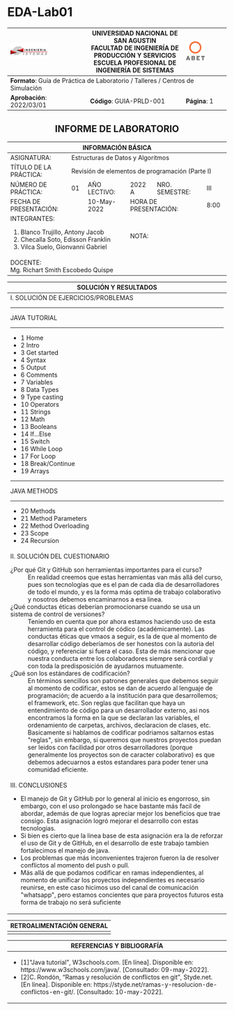 # EDA-Lab01
<table>
    <theader>
        <tr>
            <td><img src="https://github.com/rescobedoq/pw2/blob/main/epis.png?raw=true" alt="EPIS" style="width:50%; height:auto"/></td>
            <th>
                <span style="font-weight:bold;">UNIVERSIDAD NACIONAL DE SAN AGUSTIN</span><br />
                <span style="font-weight:bold;">FACULTAD DE INGENIERÍA DE PRODUCCIÓN Y SERVICIOS</span><br />
                <span style="font-weight:bold;">ESCUELA PROFESIONAL DE INGENIERÍA DE SISTEMAS</span>
            </th>
            <td><img src="https://github.com/rescobedoq/pw2/blob/main/abet.png?raw=true" alt="ABET" style="width:50%; height:auto"/></td>
        </tr>
    </theader>
    <tbody>
        <tr><td colspan="3"><span style="font-weight:bold;">Formato</span>: Guía de Práctica de Laboratorio / Talleres / Centros de Simulación</td></tr>
        <tr><td><span style="font-weight:bold;">Aprobación</span>:  2022/03/01</td><td><span style="font-weight:bold;">Código</span>: GUIA-PRLD-001</td><td><span style="font-weight:bold;">Página</span>: 1</td></tr>
    </tbody>
</table>
</div>
<div align="center">
    <span style="font-weight:bold;"><h2>INFORME DE LABORATORIO</h2></span>
</div>


<table>
<theader>
    <tr><th colspan="6" style="width:50%; height:auto; text-align:center">INFORMACIÓN BÁSICA</th></tr>
</theader>
<tbody>
    <tr>
        <td>ASIGNATURA:</td><td colspan="5">Estructuras de Datos y Algoritmos</td>
    </tr>
    <tr>
        <td>TÍTULO DE LA PRÁCTICA:</td><td colspan="5">Revisión de elementos de programación (Parte I)</td>
    </tr>
    <tr>
        <td>NÚMERO DE PRÁCTICA:</td><td>01</td><td>AÑO LECTIVO:</td><td>2022 A</td><td>NRO. SEMESTRE:</td><td>III</td>
    </tr>
    <tr>
        <td colspan="2">FECHA DE PRESENTACIÓN:</td><td>10-May-2022</td><td colspan="2">HORA DE PRESENTACIÓN:</td><td>8:00</td>
    </tr>
    <tr>
        <td colspan="3">INTEGRANTES:
        <ol>
        <li>Blanco Trujillo, Antony Jacob</li>
        <li>Checalla Soto, Edisson Franklin</li>
        <li>Vilca Suelo, Gionvanni Gabriel</li>
        </ol>
        </td>
        <td colspan="2"> NOTA:</td>
        <td>     </td>
    </tr>
    <tr>
        <td colspan="6">DOCENTE:<br>
        Mg. Richart Smith Escobedo Quispe
        </td>
    </tr>
</tdbody>
</table>

<table>
    <theader>
        <tr>
            <th style="text-align:center">SOLUCIÓN Y RESULTADOS</th>
        </tr>
    </theader>
    <tbody>
        <tr>
            <td>
            I. SOLUCIÓN DE EJERCICIOS/PROBLEMAS<br>
		<hr>
		JAVA TUTORIAL
		<hr>
                <ul>
                	<li>1 Home</li>
			<li>2 Intro</li>
			<li>3 Get started</li>
			<li>4 Syntax</li>
			<li>5 Output</li>
			<li>6 Comments</li>
			<li>7 Variables</li>
			<li>8 Data Types</li>
			<li>9 Type casting</li>
			<li>10 Operators</li>
			<li>11 Strings</li>
			<li>12 Math</li>
			<li>13 Booleans</li>
			<li>14 If...Else</li>
			<li>15 Switch</li>
			<li>16 While Loop</li>
			<li>17 For Loop</li>
			<li>18 Break/Continue</li>
			<li>19 Arrays</li>
                </ul>
		<hr>
		JAVA METHODS
		<hr>
                <ul>
			<li>20 Methods</li>
			<li>21 Method Parameters</li>
			<li>22 Method Overloading</li>
			<li>23 Scope</li>
			<li>24 Recursion</li>
                </ul>
            </td>
        </tr>
        <tr>
            <td>
            II. SOLUCIÓN DEL CUESTIONARIO<br>
		<dl>
                    <dt>¿Por qué Git y GitHub son herramientas importantes para el curso?</dt>
                    	<dd>En realidad creemos que estas herramientas van más allá del curso, pues son tecnologías que es el pan de cada dia de desarrolladores de todo el mundo, y es la forma más optima de trabajo colaborativo y nosotros debemos encaminarnos a esa linea.
		    	</dd>
                    <dt>¿Qué conductas éticas deberían promocionarse cuando se usa un sistema de control de versiones?</dt>
                    	<dd> Teniendo en cuenta que por ahora estamos haciendo uso de esta herramienta para el control de códico (académicamente). Las conductas éticas que vmaos a seguir, es la de que al momento de desarrollar código deberíamos de ser honestos con la autoria del código, y referenciar si fuera el caso. Esta de más mencionar que nuestra conducta entre los colaboradores siempre será cordial y con toda la predisposición de ayudarnos mutuamente.  
			</dd>
                    <dt>¿Qué son los estándares de codificación?</dt>
                    	<dd>En términos sencillos son patrones generales que debemos seguir al momento de codificar, estos se dan de acuerdo al lenguaje de programación; de acuerdo a la institución para que desarrollemos; el framework, etc. Son reglas que facilitan que haya un entendimiento de código para un desarrollador externo, asi nos encontramos la forma en la que se declaran las variables, el ordenamiento de carpetas, archivos, declaracion de clases, etc. Basicamente si hablamos de codificar podriamos saltarnos estas "reglas", sin embargo, si queremos que nuestros proyectos puedan ser leidos con facilidad por otros desarrolladores (porque generalmente los proyectos son de caracter colaborativo) es que debemos adecuarnos a estos estandares para poder tener una comunidad eficiente.
		    	</dd>
		</dl>
            </td>
        </tr>
        <tr>
            <td>
            III. CONCLUSIONES<br>
                <ul>
                    <li>
		    El manejo de Git y GitHub por lo general al inicio es engorroso, sin embargo, con el uso prolongado se hace bastante más facil de abordar, además de que logras apreciar mejor los beneficios que trae consigo. Esta asignación logró mejorar el desarrollo con estas tecnologias. 
		    </li>
                    <li>
		    Si bien es cierto que la linea base de esta asignación era la de reforzar el uso de Git y de GitHub, en el desarrollo de este trabajo tambien fortalecimos el manejo de java.
		    </li>
                    <li>Los problemas que más inconvenientes trajeron fueron la de resolver conflictos al momento del push o pull.</li>
		    <li>Más allá de que podamos codificar en ramas independientes, al momento de unificar los proyectos independientes es necesario reunirse, en este caso hicimos uso del canal de comunicación "whatsapp", pero estamos concientes que para proyectos futuros esta forma de trabajo no será suficiente</li>
                </ul>
            </td>
        </tr>
    </tbody>
</table>

<table>
    <theader>
        <tr>
            <th style="text-align:center">RETROALIMENTACIÓN GENERAL</th>
        </tr>
    </theader>
    <tbody>
        <tr>
            <td>
            </td>
        </tr>
    </tbody>
</table>

<table>
    <theader>
        <tr>
            <th style="text-align:center">REFERENCIAS Y BIBLIOGRAFÍA</th>
        </tr>
    </theader>
    <tbody>
        <tr>
            <td>
                <ul>
			<li>
			[1]“Java tutorial”, W3schools.com. [En línea]. Disponible en: https://www.w3schools.com/java/. [Consultado: 09-may-2022].
			</li>
			<li>
		[2]C. Rondón, “Ramas y resolución de conflictos en git”, Styde.net. [En línea]. Disponible en: https://styde.net/ramas-y-resolucion-de-conflictos-en-git/. [Consultado: 10-may-2022].</li>
                </ul>
            </td>
        </tr>
    </tbody>
</table>

